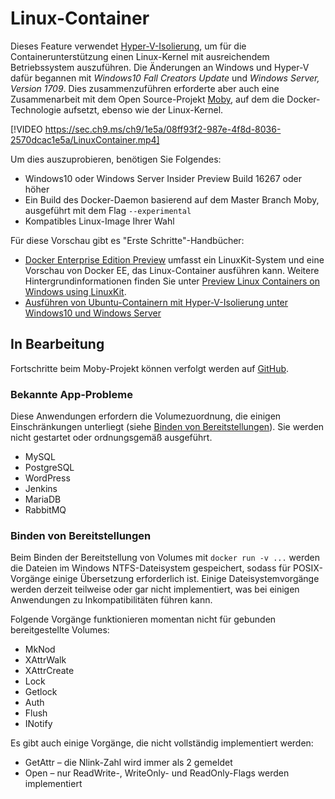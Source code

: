# <a name="linux-containers"></a>Linux-Container

Dieses Feature verwendet [Hyper-V-Isolierung](../manage-containers/hyperv-container.md), um für die Containerunterstützung einen Linux-Kernel mit ausreichendem Betriebssystem auszuführen. Die Änderungen an Windows und Hyper-V dafür begannen mit _Windows10 Fall Creators Update_ und _Windows Server, Version 1709_. Dies zusammenzuführen erforderte aber auch eine Zusammenarbeit mit dem Open Source-Projekt [Moby](https://www.github.com/moby/moby), auf dem die Docker-Technologie aufsetzt, ebenso wie der Linux-Kernel. 

[!VIDEO https://sec.ch9.ms/ch9/1e5a/08ff93f2-987e-4f8d-8036-2570dcac1e5a/LinuxContainer.mp4]

Um dies auszuprobieren, benötigen Sie Folgendes:

- Windows10 oder Windows Server Insider Preview Build 16267 oder höher
- Ein Build des Docker-Daemon basierend auf dem Master Branch Moby, ausgeführt mit dem Flag `--experimental`
- Kompatibles Linux-Image Ihrer Wahl

Für diese Vorschau gibt es "Erste Schritte"-Handbücher:

- [Docker Enterprise Edition Preview](https://blog.docker.com/2017/09/docker-windows-server-1709/) umfasst ein LinuxKit-System und eine Vorschau von Docker EE, das Linux-Container ausführen kann. Weitere Hintergrundinformationen finden Sie unter [Preview Linux Containers on Windows using LinuxKit](https://go.microsoft.com/fwlink/?linkid=857061).
- [Ausführen von Ubuntu-Containern mit Hyper-V-Isolierung unter Windows10 und Windows Server](https://go.microsoft.com/fwlink/?linkid=857067)


## <a name="work-in-progress"></a>In Bearbeitung

Fortschritte beim Moby-Projekt können verfolgt werden auf [GitHub](https://github.com/moby/moby/issues/33850).


### <a name="known-app-issues"></a>Bekannte App-Probleme

Diese Anwendungen erfordern die Volumezuordnung, die einigen Einschränkungen unterliegt (siehe [Binden von Bereitstellungen](#Bind-mounts)). Sie werden nicht gestartet oder ordnungsgemäß ausgeführt.

- MySQL
- PostgreSQL
- WordPress
- Jenkins
- MariaDB
- RabbitMQ


### <a name="bind-mounts"></a>Binden von Bereitstellungen

Beim Binden der Bereitstellung von Volumes mit `docker run -v ...` werden die Dateien im Windows NTFS-Dateisystem gespeichert, sodass für POSIX-Vorgänge einige Übersetzung erforderlich ist. Einige Dateisystemvorgänge werden derzeit teilweise oder gar nicht implementiert, was bei einigen Anwendungen zu Inkompatibilitäten führen kann.

Folgende Vorgänge funktionieren momentan nicht für gebunden bereitgestellte Volumes:

- MkNod
- XAttrWalk
- XAttrCreate
- Lock
- Getlock
- Auth
- Flush
- INotify

Es gibt auch einige Vorgänge, die nicht vollständig implementiert werden:

- GetAttr – die Nlink-Zahl wird immer als 2 gemeldet
- Open – nur ReadWrite-, WriteOnly- und ReadOnly-Flags werden implementiert
